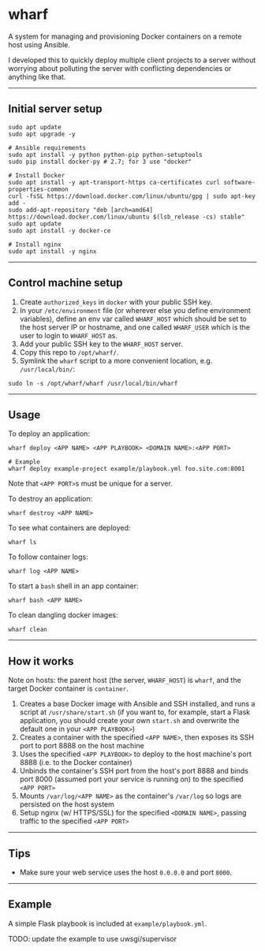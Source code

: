 # wharf

A system for managing and provisioning Docker containers on a remote host using Ansible.

I developed this to quickly deploy multiple client projects to a server without worrying about polluting the server with conflicting dependencies or anything like that.

---

## Initial server setup

```
sudo apt update
sudo apt upgrade -y

# Ansible requirements
sudo apt install -y python python-pip python-setuptools
sudo pip install docker-py # 2.7; for 3 use "docker"

# Install Docker
sudo apt install -y apt-transport-https ca-certificates curl software-properties-common
curl -fsSL https://download.docker.com/linux/ubuntu/gpg | sudo apt-key add -
sudo add-apt-repository "deb [arch=amd64] https://download.docker.com/linux/ubuntu $(lsb_release -cs) stable"
sudo apt update
sudo apt install -y docker-ce

# Install nginx
sudo apt install -y nginx
```

---

## Control machine setup

1. Create `authorized_keys` in `docker` with your public SSH key.
2. In your `/etc/environment` file (or wherever else you define environment variables), define an env var called `WHARF_HOST` which should be set to the host server IP or hostname, and one called `WHARF_USER` which is the user to login to `WHARF_HOST` as.
3. Add your public SSH key to the `WHARF_HOST` server.
4. Copy this repo to `/opt/wharf/`.
3. Symlink the `wharf` script to a more convenient location, e.g. `/usr/local/bin/`:

```
sudo ln -s /opt/wharf/wharf /usr/local/bin/wharf
```

---

## Usage

To deploy an application:

```
wharf deploy <APP NAME> <APP PLAYBOOK> <DOMAIN NAME>:<APP PORT>

# Example
wharf deploy example-project example/playbook.yml foo.site.com:8001
```

Note that `<APP PORT>`s must be unique for a server.

To destroy an application:

```
wharf destroy <APP NAME>
```

To see what containers are deployed:

```
wharf ls
```

To follow container logs:

```
wharf log <APP NAME>
```

To start a `bash` shell in an app container:

```
wharf bash <APP NAME>
```

To clean dangling docker images:

```
wharf clean
```

---

## How it works

Note on hosts: the parent host (the server, `WHARF_HOST`) is `wharf`, and the target Docker container is `container`.

1. Creates a base Docker image with Ansible and SSH installed, and runs a script at `/usr/share/start.sh` (if you want to, for example, start a Flask application, you should create your own `start.sh` and overwrite the default one in your `<APP PLAYBOOK>`)
2. Creates a container with the specified `<APP NAME>`, then exposes its SSH port to port 8888 on the host machine
3. Uses the specified `<APP PLAYBOOK>` to deploy to the host machine's port 8888 (i.e. to the Docker container)
4. Unbinds the container's SSH port from the host's port 8888 and binds port 8000 (assumed port your service is running on) to the specified `<APP PORT>`
5. Mounts `/var/log/<APP NAME>` as the container's `/var/log` so logs are persisted on the host system
6. Setup nginx (w/ HTTPS/SSL) for the specified `<DOMAIN NAME>`, passing traffic to the specified `<APP PORT>`

---

## Tips

- Make sure your web service uses the host `0.0.0.0` and port `8000`.

---

## Example

A simple Flask playbook is included at `example/playbook.yml`.

TODO: update the example to use uwsgi/supervisor